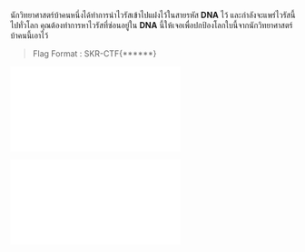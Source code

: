 นักวิทยาศาสตร์บ้าคนหนึ่งได้ทำการนำไวรัสเข้าไปแฝงไว้ในสายรหัส **DNA** ไว้ และกำลังจะแพร่ไวรัสนี้ไปทั่วโลก คุณต้องทำการหาไวรัสที่ซ่อนอยู่ใน **DNA** นี้ให้เจอเพื่อปกป้องโลกใบนี้จากนักวิทยาศาสตร์บ้าคนนี้เอาไว้

> Flag Format : SKR-CTF{******}

![DNA](enc.txt)

![encrypt.py](encrypt.py)
